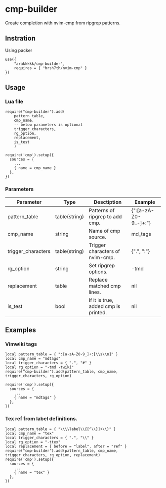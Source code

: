 # cmp-builder
Create completion with nvim-cmp from ripgrep patterns.

## Instration
Using packer
```
use({
	"arakkkkk/cmp-builder",
	requires = { "hrsh7th/nvim-cmp" }
})
```

## Usage
### Lua file
```
require("cmp-builder").add(
	pattern_table,
	cmp_name,
	-- below parameters is optional
	trigger_characters,
	rg_option,
	replacement,
	is_test
	)

require('cmp').setup({
  sources = {
  	...
    { name = cmp_name }
  },
})
```

### Parameters
| Parameter          | Type          | Desctiption                          | Example              |
|--------------------|---------------|--------------------------------------|----------------------|
| pattern_table      | table(string) | Patterns of ripgrep to add cmp.      | {":[a-zA-Z0-9_-]+:"} |
| cmp_name           | string        | Name of cmp source.                  | md_tags              |
| trigger_characters | table(string) | Trigger characters of nvim-cmp.      | {".", ":"}           |
| rg_option          | string        | Set ripgrep options.                 | -tmd                 |
| replacement        | table         | Replace matched cmp lines.           | nil                  |
| is_test            | bool          | If it is true, added cmp is printed. | nil                  |

## Examples
### Vimwiki tags
```
local pattern_table = { ":[a-zA-Z0-9_]+:[\\s\\n]" }
local cmp_name = "mdtags"
local trigger_characters = { ".", "#" }
local rg_option = "-tmd -twiki"
require("cmp-builder").add(pattern_table, cmp_name, trigger_characters, rg_option)

require('cmp').setup({
  sources = {
  	...
    { name = "mdtags" }
  },
})
```

### Tex ref from label definitions.
```
local pattern_table = { "\\\\label\\{[^\\}]+\\}" }
local cmp_name = "tex"
local trigger_characters = { ".", "\\" }
local rg_option = "-ttex"
local replacement = { before = "label", after = "ref" }
require("cmp-builder").add(pattern_table, cmp_name, trigger_characters, rg_option, replacement)
require('cmp').setup({
  sources = {
  	...
    { name = "tex" }
  },
})
```
